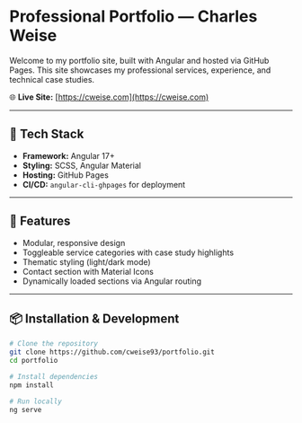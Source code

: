# Professional Portfolio — Charles Weise

Welcome to my portfolio site, built with Angular and hosted via GitHub Pages. This site showcases my professional services, experience, and technical case studies.

🌐 **Live Site:** [https://cweise.com](https://cweise.com)

---

## 🧰 Tech Stack

- **Framework:** Angular 17+
- **Styling:** SCSS, Angular Material
- **Hosting:** GitHub Pages
- **CI/CD:** `angular-cli-ghpages` for deployment

---

## 🚀 Features

- Modular, responsive design
- Toggleable service categories with case study highlights
- Thematic styling (light/dark mode)
- Contact section with Material Icons
- Dynamically loaded sections via Angular routing

---

## 📦 Installation & Development

```bash
# Clone the repository
git clone https://github.com/cweise93/portfolio.git
cd portfolio

# Install dependencies
npm install

# Run locally
ng serve
